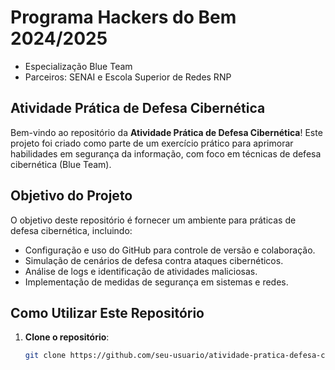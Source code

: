#
# Programa Hackers do Bem 2024/2025 

- Especialização Blue Team
- Parceiros: SENAI e Escola Superior de Redes RNP
  
## Atividade Prática de Defesa Cibernética

Bem-vindo ao repositório da **Atividade Prática de Defesa Cibernética**! Este projeto foi criado como parte de um exercício prático para aprimorar habilidades em segurança da informação, com foco em técnicas de defesa cibernética (Blue Team).  

## Objetivo do Projeto

O objetivo deste repositório é fornecer um ambiente para práticas de defesa cibernética, incluindo:

- Configuração e uso do GitHub para controle de versão e colaboração.
- Simulação de cenários de defesa contra ataques cibernéticos.
- Análise de logs e identificação de atividades maliciosas.
- Implementação de medidas de segurança em sistemas e redes.

## Como Utilizar Este Repositório

1. **Clone o repositório**:
   ```bash
   git clone https://github.com/seu-usuario/atividade-pratica-defesa-cibernetica.git
